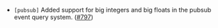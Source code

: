 - `[pubsub]` Added support for big integers and big floats in the pubsub event query system.
  ([\#797](https://github.com/cometbft/cometbft/pull/797))
